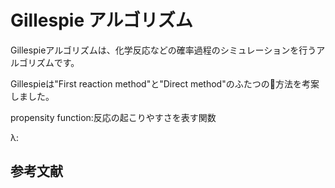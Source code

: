 # Gillespie アルゴリズム
Gillespieアルゴリズムは、化学反応などの確率過程のシミュレーションを行うアルゴリズムです。

Gillespieは"First reaction method"と"Direct method"のふたつの方法を考案しました。


propensity function:反応の起こりやすさを表す関数

λ:

## 参考文献


